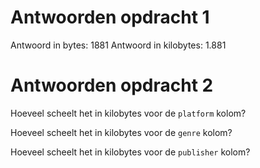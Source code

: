 # Antwoorden opdracht 1

Antwoord in bytes:
1881
Antwoord in kilobytes:
1.881
# Antwoorden opdracht 2

Hoeveel scheelt het in kilobytes voor de `platform` kolom?

Hoeveel scheelt het in kilobytes voor de `genre` kolom?

Hoeveel scheelt het in kilobytes voor de `publisher` kolom?
